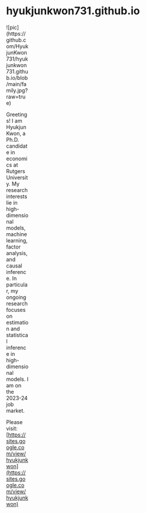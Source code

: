 # hyukjunkwon731.github.io

<div style="width:60px ; height:60px">
![pic](https://github.com/HyukjunKwon731/hyukjunkwon731.github.io/blob/main/family.jpg?raw=true)
<div>

Greetings! I am Hyukjun Kwon, a Ph.D. candidate in economics at Rutgers University. My research interests lie in high-dimensional models, machine learning, factor analysis, and causal inference. In particular, my ongoing research focuses on estimation and statistical inference in high-dimensional models. I am on the 2023-24 job market.

Please visit: [https://sites.google.com/view/hyukjunkwon](https://sites.google.com/view/hyukjunkwon)
